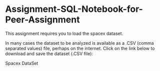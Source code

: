 # Assignment-SQL-Notebook-for-Peer-Assignment

This assignment requires you to load the spacex dataset.

In many cases the dataset to be analyzed is available as a .CSV (comma separated values) file, perhaps on the internet. Click on the link below to download and save the dataset (.CSV file):

Spacex DataSet
